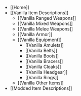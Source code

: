 
- [[Home]]
- [[Vanilla Item Descriptions]]
  - [[Vanilla Ranged Weapons]]
  - [[Vanilla Mixed Weapons]]
  - [[Vanilla Melee Weapons]]
  - [[Vanilla Armor]]
  - [[Vanilla Equipment]]
    - [[Vanilla Amulets]]
    - [[Vanilla Belts]]
    - [[Vanilla Boots]]
    - [[Vanilla Bracers]]
    - [[Vanilla Cloaks]]
    - [[Vanilla Headgear]]
    - [[Vanilla Rings]]
  - [[Vanilla Other Items]]
- [[Modded Item Descriptions]]

